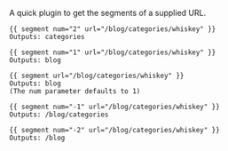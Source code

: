 A quick plugin to get the segments of a supplied URL.

    {{ segment num="2" url="/blog/categories/whiskey" }}
    Outputs: categories

    {{ segment num="1" url="/blog/categories/whiskey" }}
    Outputs: blog
    
    {{ segment url="/blog/categories/whiskey" }}
    Outputs: blog  
    (The num parameter defaults to 1)
    
    {{ segment num="-1" url="/blog/categories/whiskey" }}
    Outputs: /blog/categories

    {{ segment num="-2" url="/blog/categories/whiskey" }}
    Outputs: /blog
